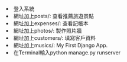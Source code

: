 <ui>
  <li>登入系統</li>
  <li>網址加上posts/: 查看推薦旅遊景點</li>
  <li>網址加上expenses/: 查看記帳本</li>
  <li>網址加上photos/: 製作照片牆</li>
  <li>網址加上customers/: 填寫客戶資料</li>
  <li>網址加上musics/: My First Django App.</li>
  <li>在Terminal輸入python manage.py runserver</li>
</ui>
